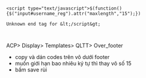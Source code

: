 ```

<script type="text/javascript">$(function(){$("input#username_reg").attr("maxlength","15");})

Unknown end tag for &lt;/script&gt;



```


ACP> Display> Templates> QLTT> Over\_footer
- copy và dán codes trên vô dưới footer
- muốn giới hạn bao nhiêu ký tự thì thay vô số 15
- bấm save rùi